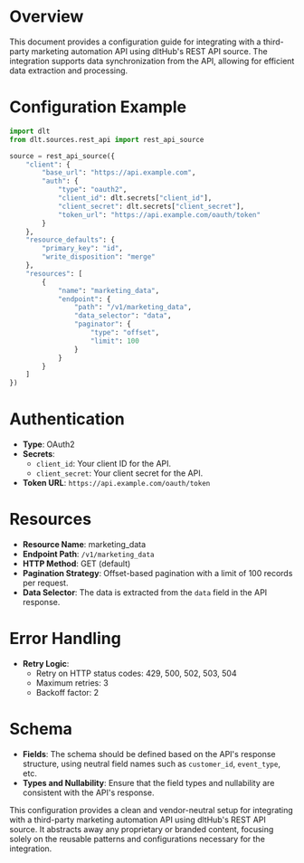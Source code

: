 # Overview

This document provides a configuration guide for integrating with a third-party marketing automation API using dltHub's REST API source. The integration supports data synchronization from the API, allowing for efficient data extraction and processing.

# Configuration Example

```python
import dlt
from dlt.sources.rest_api import rest_api_source

source = rest_api_source({
    "client": {
        "base_url": "https://api.example.com",
        "auth": {
            "type": "oauth2",
            "client_id": dlt.secrets["client_id"],
            "client_secret": dlt.secrets["client_secret"],
            "token_url": "https://api.example.com/oauth/token"
        }
    },
    "resource_defaults": {
        "primary_key": "id",
        "write_disposition": "merge"
    },
    "resources": [
        {
            "name": "marketing_data",
            "endpoint": {
                "path": "/v1/marketing_data",
                "data_selector": "data",
                "paginator": {
                    "type": "offset",
                    "limit": 100
                }
            }
        }
    ]
})
```

# Authentication

- **Type**: OAuth2
- **Secrets**: 
  - `client_id`: Your client ID for the API.
  - `client_secret`: Your client secret for the API.
- **Token URL**: `https://api.example.com/oauth/token`

# Resources

- **Resource Name**: marketing_data
- **Endpoint Path**: `/v1/marketing_data`
- **HTTP Method**: GET (default)
- **Pagination Strategy**: Offset-based pagination with a limit of 100 records per request.
- **Data Selector**: The data is extracted from the `data` field in the API response.

# Error Handling

- **Retry Logic**: 
  - Retry on HTTP status codes: 429, 500, 502, 503, 504
  - Maximum retries: 3
  - Backoff factor: 2

# Schema

- **Fields**: The schema should be defined based on the API's response structure, using neutral field names such as `customer_id`, `event_type`, etc.
- **Types and Nullability**: Ensure that the field types and nullability are consistent with the API's response.

This configuration provides a clean and vendor-neutral setup for integrating with a third-party marketing automation API using dltHub's REST API source. It abstracts away any proprietary or branded content, focusing solely on the reusable patterns and configurations necessary for the integration.